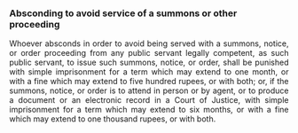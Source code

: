 ### Absconding to avoid service of a summons or other proceeding
<div style="text-align: justify">

Whoever absconds in order to avoid being served with a summons, notice, or order proceeding from any public servant legally competent, as such public servant, to issue such summons, notice, or order, shall be punished with simple imprisonment for a term which may extend to one month, or with a fine which may extend to five hundred rupees, or with both; or, if the summons, notice, or order is to attend in person or by agent, or to produce a document or an electronic record in a Court of Justice, with simple imprisonment for a term which may extend to six months, or with a fine which may extend to one thousand rupees, or with both.

</div>
